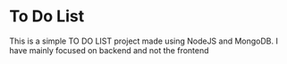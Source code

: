 # To Do List
This is a simple TO DO LIST project made using NodeJS and MongoDB.
I have mainly focused on backend and not the frontend
